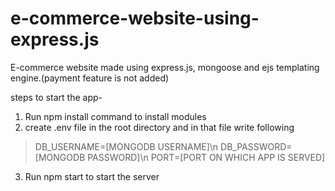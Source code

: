 # e-commerce-website-using-express.js
E-commerce website made using express.js, mongoose and ejs templating engine.(payment feature is not added)

steps to start the app-
1. Run npm install command to install modules
2. create .env file in the root directory and in that file write following
  >DB_USERNAME=[MONGODB USERNAME]\n
  >DB_PASSWORD=[MONGODB PASSWORD]\n
  >PORT=[PORT ON WHICH APP IS SERVED]
3. Run npm start to start the server
